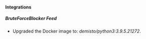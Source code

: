 #### Integrations
##### BruteForceBlocker Feed
- Upgraded the Docker image to: *demisto/python3:3.9.5.21272*.
